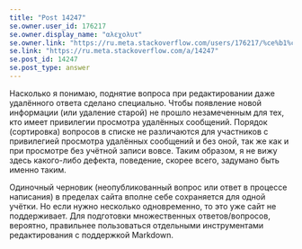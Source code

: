 ```yaml
---
title: "Post 14247"
se.owner.user_id: 176217
se.owner.display_name: "αλεχολυτ"
se.owner.link: "https://ru.meta.stackoverflow.com/users/176217/%ce%b1%ce%bb%ce%b5%cf%87%ce%bf%ce%bb%cf%85%cf%84"
se.link: "https://ru.meta.stackoverflow.com/a/14247"
se.post_id: 14247
se.post_type: answer
---
```

<p>Насколько я понимаю, поднятие вопроса при редактировании даже удалённого ответа сделано специально. Чтобы появление новой информации (или удаление старой) не прошло незамеченным для тех, кто имеет привилегии просмотра удалённых сообщений. Порядок (сортировка) вопросов в списке не различаются для участников с привилегией просмотра удалённых сообщений и без оной, так же как и при просмотре без учётной записи вовсе. Таким образом, я не вижу здесь какого-либо дефекта, поведение, скорее всего, задумано быть именно таким.</p>
<p>Одиночный черновик (неопубликованный вопрос или ответ в процессе написания) в пределах сайта вполне себе сохраняется для одной учётки. Но если нужно несколько одновременно, то это уже сайт не поддерживает. Для подготовки множественных ответов/вопросов, вероятно, правильнее пользоваться отдельными инструментами редактирования с поддержкой Markdown.</p>
